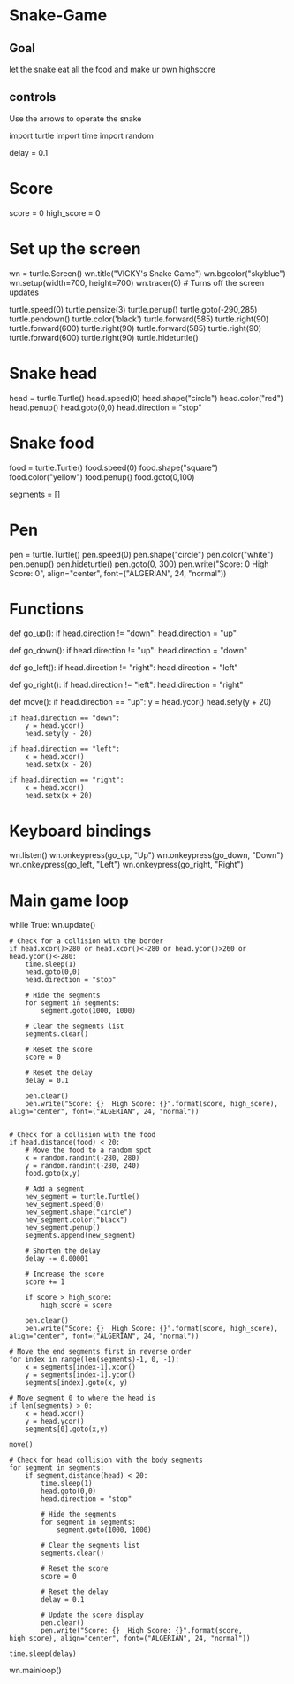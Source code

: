 # Snake-Game

## Goal

let the snake eat all the food and make ur own highscore

## controls

Use the arrows to operate the snake

import turtle
import time
import random

delay = 0.1

# Score
score = 0
high_score = 0

# Set up the screen
wn = turtle.Screen()
wn.title("VICKY's Snake Game")
wn.bgcolor("skyblue")
wn.setup(width=700, height=700)
wn.tracer(0) # Turns off the screen updates

turtle.speed(0)
turtle.pensize(3)
turtle.penup()
turtle.goto(-290,285)
turtle.pendown()
turtle.color('black')
turtle.forward(585)
turtle.right(90)
turtle.forward(600)
turtle.right(90)
turtle.forward(585)
turtle.right(90)
turtle.forward(600)
turtle.right(90)
turtle.hideturtle()



# Snake head
head = turtle.Turtle()
head.speed(0)
head.shape("circle")
head.color("red")
head.penup()
head.goto(0,0)
head.direction = "stop"

# Snake food
food = turtle.Turtle()
food.speed(0)
food.shape("square")
food.color("yellow")
food.penup()
food.goto(0,100)

segments = []

# Pen
pen = turtle.Turtle()
pen.speed(0)
pen.shape("circle")
pen.color("white")
pen.penup()
pen.hideturtle()
pen.goto(0, 300)
pen.write("Score: 0  High Score: 0", align="center", font=("ALGERIAN", 24, "normal"))

# Functions
def go_up():
    if head.direction != "down":
        head.direction = "up"

def go_down():
    if head.direction != "up":
        head.direction = "down"

def go_left():
    if head.direction != "right":
        head.direction = "left"

def go_right():
    if head.direction != "left":
        head.direction = "right"

def move():
    if head.direction == "up":
        y = head.ycor()
        head.sety(y + 20)

    if head.direction == "down":
        y = head.ycor()
        head.sety(y - 20)

    if head.direction == "left":
        x = head.xcor()
        head.setx(x - 20)

    if head.direction == "right":
        x = head.xcor()
        head.setx(x + 20)

# Keyboard bindings
wn.listen()
wn.onkeypress(go_up, "Up")
wn.onkeypress(go_down, "Down")
wn.onkeypress(go_left, "Left")
wn.onkeypress(go_right, "Right")

# Main game loop
while True:
    wn.update()

    # Check for a collision with the border
    if head.xcor()>280 or head.xcor()<-280 or head.ycor()>260 or head.ycor()<-280:
        time.sleep(1)
        head.goto(0,0)
        head.direction = "stop"

        # Hide the segments
        for segment in segments:
            segment.goto(1000, 1000)

        # Clear the segments list
        segments.clear()

        # Reset the score
        score = 0

        # Reset the delay
        delay = 0.1

        pen.clear()
        pen.write("Score: {}  High Score: {}".format(score, high_score), align="center", font=("ALGERIAN", 24, "normal"))


    # Check for a collision with the food
    if head.distance(food) < 20:
        # Move the food to a random spot
        x = random.randint(-280, 280)
        y = random.randint(-280, 240)
        food.goto(x,y)

        # Add a segment
        new_segment = turtle.Turtle()
        new_segment.speed(0)
        new_segment.shape("circle")
        new_segment.color("black")
        new_segment.penup()
        segments.append(new_segment)

        # Shorten the delay
        delay -= 0.00001

        # Increase the score
        score += 1

        if score > high_score:
            high_score = score

        pen.clear()
        pen.write("Score: {}  High Score: {}".format(score, high_score), align="center", font=("ALGERIAN", 24, "normal"))

    # Move the end segments first in reverse order
    for index in range(len(segments)-1, 0, -1):
        x = segments[index-1].xcor()
        y = segments[index-1].ycor()
        segments[index].goto(x, y)

    # Move segment 0 to where the head is
    if len(segments) > 0:
        x = head.xcor()
        y = head.ycor()
        segments[0].goto(x,y)

    move()

    # Check for head collision with the body segments
    for segment in segments:
        if segment.distance(head) < 20:
            time.sleep(1)
            head.goto(0,0)
            head.direction = "stop"

            # Hide the segments
            for segment in segments:
                segment.goto(1000, 1000)

            # Clear the segments list
            segments.clear()

            # Reset the score
            score = 0

            # Reset the delay
            delay = 0.1

            # Update the score display
            pen.clear()
            pen.write("Score: {}  High Score: {}".format(score, high_score), align="center", font=("ALGERIAN", 24, "normal"))

    time.sleep(delay)

wn.mainloop()
